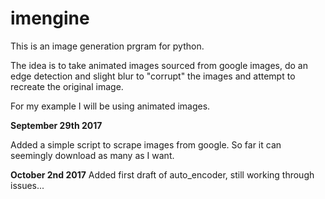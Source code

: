 # imengine
This is an image generation prgram for python.

The idea is to take animated images sourced from google images, do an edge detection and slight blur to "corrupt" the images and attempt to recreate the original image.

For my example I will be using animated images.

<b>September 29th 2017</b>

Added a simple script to scrape images from google. So far it can seemingly download as many as I want.

<b>October 2nd 2017</b>
Added first draft of auto_encoder, still working through issues...
